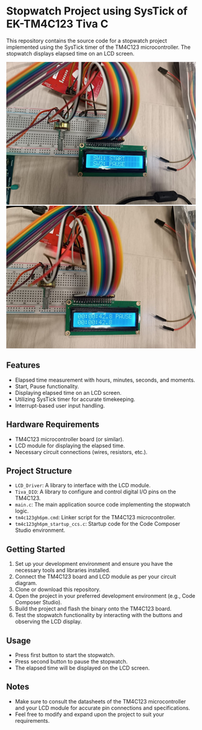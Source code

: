 # Stopwatch Project using SysTick of EK-TM4C123 Tiva C

This repository contains the source code for a stopwatch project implemented using the SysTick timer of the TM4C123 microcontroller. The stopwatch displays elapsed time on an LCD screen.

<img src="https://github.com/hanyNaji/ARM_Projects_TivaC/blob/main/Stop%20Watch%20with%20Systick/data/stopwatch1.jpeg" alt="Alt text" title="sw1">
<img src="https://github.com/hanyNaji/ARM_Projects_TivaC/blob/main/Stop%20Watch%20with%20Systick/data/stopwatch3.jpeg" alt="Alt text" title="sw2">

## Features

- Elapsed time measurement with hours, minutes, seconds, and moments.
- Start, Pause functionality.
- Displaying elapsed time on an LCD screen.
- Utilizing SysTick timer for accurate timekeeping.
- Interrupt-based user input handling.

## Hardware Requirements

- TM4C123 microcontroller board (or similar).
- LCD module for displaying the elapsed time.
- Necessary circuit connections (wires, resistors, etc.).

## Project Structure

- `LCD_Driver`: A library to interface with the LCD module.
- `Tiva_DIO`: A library to configure and control digital I/O pins on the TM4C123.
- `main.c`: The main application source code implementing the stopwatch logic.
- `tm4c123gh6pm.cmd`: Linker script for the TM4C123 microcontroller.
- `tm4c123gh6pm_startup_ccs.c`: Startup code for the Code Composer Studio environment.

## Getting Started

1. Set up your development environment and ensure you have the necessary tools and libraries installed.
2. Connect the TM4C123 board and LCD module as per your circuit diagram.
3. Clone or download this repository.
4. Open the project in your preferred development environment (e.g., Code Composer Studio).
5. Build the project and flash the binary onto the TM4C123 board.
6. Test the stopwatch functionality by interacting with the buttons and observing the LCD display.

## Usage

- Press first button to start the stopwatch.
- Press second button to pause the stopwatch.
- The elapsed time will be displayed on the LCD screen.

## Notes

- Make sure to consult the datasheets of the TM4C123 microcontroller and your LCD module for accurate pin connections and specifications.
- Feel free to modify and expand upon the project to suit your requirements.

